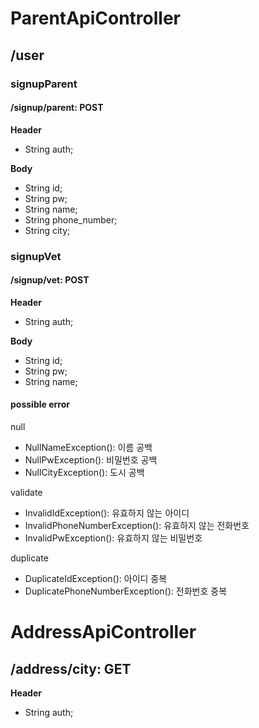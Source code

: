 # ParentApiController

## /user

### signupParent
#### /signup/parent: POST
**Header**
- String auth;

**Body**
- String id;
- String pw;
- String name;
- String phone_number;
- String city;

### signupVet
#### /signup/vet: POST
**Header**
- String auth;

**Body**
- String id;
- String pw;
- String name;

#### possible error
null
- NullNameException(): 이름 공백
- NullPwException():  비밀번호 공백
- NullCityException(): 도시 공백

validate
- InvalidIdException(): 유효하지 않는 아이디
- InvalidPhoneNumberException(): 유효하지 않는 전화번호
- InvalidPwException(): 유효하지 않는 비밀번호

duplicate
- DuplicateIdException(): 아이디 중복
- DuplicatePhoneNumberException(): 전화번호 중복

# AddressApiController

## /address/city: GET
**Header**
- String auth;
